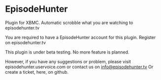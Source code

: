 EpisodeHunter
=============

Plugin for XBMC.
Automatic scrobble what you are watching to episodehunter.tv

You are required to have a EpisodeHunter account for this plugin.
Register on episodehunter.tv

This plugin is under beta testing.
No more feature is planned.

However, if you have any suggestions or problem, please
visit episodehunter.uservoice.com or
contact us on info@episodehunter.tv
Or create a ticket, here, on github.
